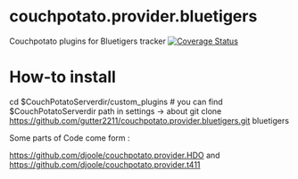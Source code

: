 # couchpotato.provider.bluetigers
Couchpotato plugins for Bluetigers tracker
[![Coverage Status](https://coveralls.io/repos/github/gutter2211/couchpotato.provider.bluetigers/badge.svg)](https://coveralls.io/github/gutter2211/couchpotato.provider.bluetigers)

# How-to install
cd $CouchPotatoServerdir/custom_plugins # you can find $CouchPotatoServerdir path in settings -> about
git clone https://github.com/gutter2211/couchpotato.provider.bluetigers.git bluetigers

Some parts of Code come form :

https://github.com/djoole/couchpotato.provider.HDO
and
https://github.com/djoole/couchpotato.provider.t411
